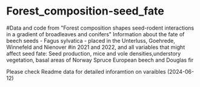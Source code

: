 # Forest_composition-seed_fate
#Data and code from "Forest composition shapes seed-rodent interactions in a gradient of broadleaves and conifers" Information about the fate of beech seeds - Fagus sylvatica - placed in the Unterluss, Goehrede, Winnefeld and Nienover #in 2021 and 2022, and all variables that might affect seed fate: Seed production, mice and vole densities,understory vegetation, basal areas of Norway Spruce European beech and Douglas fir

 Please check Readme data for detailed inforamtion on varaibles 
(2024-06-12)

